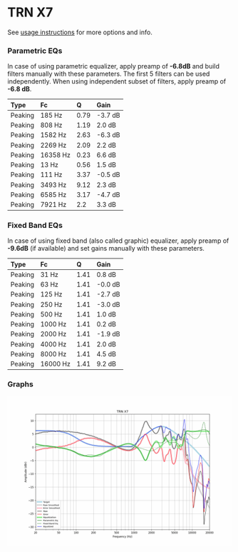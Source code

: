 # TRN X7
See [usage instructions](https://github.com/jaakkopasanen/AutoEq#usage) for more options and info.

### Parametric EQs
In case of using parametric equalizer, apply preamp of **-6.8dB** and build filters manually
with these parameters. The first 5 filters can be used independently.
When using independent subset of filters, apply preamp of **-6.8 dB**.

| Type    | Fc       |    Q | Gain    |
|:--------|:---------|:-----|:--------|
| Peaking | 185 Hz   | 0.79 | -3.7 dB |
| Peaking | 808 Hz   | 1.19 | 2.0 dB  |
| Peaking | 1582 Hz  | 2.63 | -6.3 dB |
| Peaking | 2269 Hz  | 2.09 | 2.2 dB  |
| Peaking | 16358 Hz | 0.23 | 6.6 dB  |
| Peaking | 13 Hz    | 0.56 | 1.5 dB  |
| Peaking | 111 Hz   | 3.37 | -0.5 dB |
| Peaking | 3493 Hz  | 9.12 | 2.3 dB  |
| Peaking | 6585 Hz  | 3.17 | -4.7 dB |
| Peaking | 7921 Hz  | 2.2  | 3.3 dB  |

### Fixed Band EQs
In case of using fixed band (also called graphic) equalizer, apply preamp of **-9.6dB**
(if available) and set gains manually with these parameters.

| Type    | Fc       |    Q | Gain    |
|:--------|:---------|:-----|:--------|
| Peaking | 31 Hz    | 1.41 | 0.8 dB  |
| Peaking | 63 Hz    | 1.41 | -0.0 dB |
| Peaking | 125 Hz   | 1.41 | -2.7 dB |
| Peaking | 250 Hz   | 1.41 | -3.0 dB |
| Peaking | 500 Hz   | 1.41 | 1.0 dB  |
| Peaking | 1000 Hz  | 1.41 | 0.2 dB  |
| Peaking | 2000 Hz  | 1.41 | -1.9 dB |
| Peaking | 4000 Hz  | 1.41 | 2.0 dB  |
| Peaking | 8000 Hz  | 1.41 | 4.5 dB  |
| Peaking | 16000 Hz | 1.41 | 9.2 dB  |

### Graphs
![](./TRN%20X7.png)